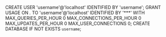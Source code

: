 CREATE USER 'username'@'localhost' IDENTIFIED BY 'username';
GRANT USAGE ON *.* TO  'username'@'localhost' IDENTIFIED BY  '***' WITH MAX_QUERIES_PER_HOUR 0 MAX_CONNECTIONS_PER_HOUR 0 MAX_UPDATES_PER_HOUR 0 MAX_USER_CONNECTIONS 0;
CREATE DATABASE IF NOT EXISTS  `username`;

